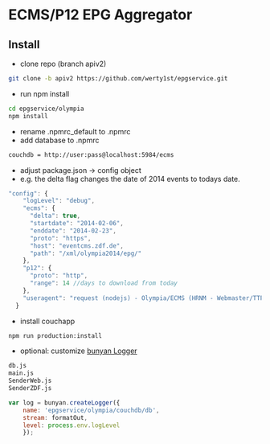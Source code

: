 # ECMS/P12 EPG Aggregator

## Install

* clone repo (branch apiv2)
```bash
git clone -b apiv2 https://github.com/werty1st/epgservice.git
``` 

* run npm install
```bash
cd epgservice/olympia
npm install
```
 * rename .npmrc_default to .npmrc
 * add database to .npmrc
```bash
couchdb = http://user:pass@localhost:5984/ecms
```

 * adjust package.json -> config object
 * e.g. the delta flag changes the date of 2014 events to todays date.	
```javascript
"config": {
    "logLevel": "debug",
    "ecms": {
      "delta": true,
      "startdate": "2014-02-06",
      "enddate": "2014-02-23",
      "proto": "https",
      "host": "eventcms.zdf.de",
      "path": "/xml/olympia2014/epg/"
    },
    "p12": {
      "proto": "http",
      "range": 14 //days to download from today
    },
    "useragent": "request (nodejs) - Olympia/ECMS (HRNM - Webmaster/TTP)" //change the useragent to identify yourself
  }
```

 * install couchapp
```bash
npm run production:install
```
 
 * optional: customize [bunyan Logger](https://github.com/trentm/node-bunyan)
```bash
db.js
main.js
SenderWeb.js
SenderZDF.js
```
```javascript
var log = bunyan.createLogger({
    name: 'epgservice/olympia/couchdb/db',
    stream: formatOut,
    level: process.env.logLevel
    });
```

